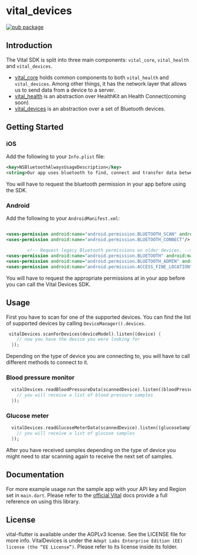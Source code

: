 # vital_devices

[![pub package](https://img.shields.io/pub/v/vital_devices.svg)](https://pub.dev/packages/vital_devices)

## Introduction

The Vital SDK is split into three main components: `vital_core`, `vital_health` and `vital_devices`.

- [vital_core][1] holds common
  components to both `vital_health` and `vital_devices`. Among other things, it has the network layer that allows us to
  send data from a device to a server.
- [vital_health][2] is an abstraction over HealthKit an Health Connect(coming soon)
- [vital_devices][3] is an abstraction over a set of Bluetooth devices.

## Getting Started

### iOS

Add the following to your `Info.plist` file:

```xml
<key>NSBluetoothAlwaysUsageDescription</key>
<string>Our app uses bluetooth to find, connect and transfer data between different devices</string>
```

You will have to request the bluetooth permission in your app before using the SDK.

### Android

Add the following to your `AndroidManifest.xml`:

```xml

<uses-permission android:name="android.permission.BLUETOOTH_SCAN" android:usesPermissionFlags="neverForLocation"/>
<uses-permission android:name="android.permission.BLUETOOTH_CONNECT"/>

        <!-- Request legacy Bluetooth permissions on older devices. -->
<uses-permission android:name="android.permission.BLUETOOTH" android:maxSdkVersion="30"/>
<uses-permission android:name="android.permission.BLUETOOTH_ADMIN" android:maxSdkVersion="30"/>
<uses-permission android:name="android.permission.ACCESS_FINE_LOCATION" android:maxSdkVersion="30"/>
```

You will have to request the appropriate permissions at in your app before you can call the Vital Devices SDK.

## Usage

First you have to scan for one of the supported devices. You can find the list of supported devices by
calling `DeviceManager().devices`.

```dart
 vitalDevices.scanForDevices(deviceModel).listen((device) {
    // now you have the device you were looking for
  });
```

Depending on the type of device you are connecting to, you will have to call different methods to connect to it.

### Blood pressure monitor

```dart
  vitalDevices.readBloodPressureData(scannedDevice).listen((bloodPressureSamples) {
    // you will receive a list of blood pressure samples
  });
```

### Glucose meter

```dart
  vitalDevices.readGlucoseMeterData(scannedDevice).listen((glucoseSamples) {
    // you will receive a list of glucose samples
  });
```

After you have received samples depending on the type of device you might need to star scanning again to receive the
next set of samples.

## Documentation

For more example usage run the sample app with your API key and Region set in `main.dart`.
Please refer to the [official Vital](https://docs.tryvital.io/welcome/libraries) docs provide a full reference on using
this library.

## License

vital-flutter is available under the AGPLv3 license. See the LICENSE file for more info. VitalDevices is under
the `Adept Labs Enterprise Edition (EE) license (the “EE License”)`. Please refer to its license inside its folder.

[1]: https://pub.dev/packages/vital_core

[2]: https://pub.dev/packages/vital_health

[3]: https://pub.dev/packages/vital_devices

